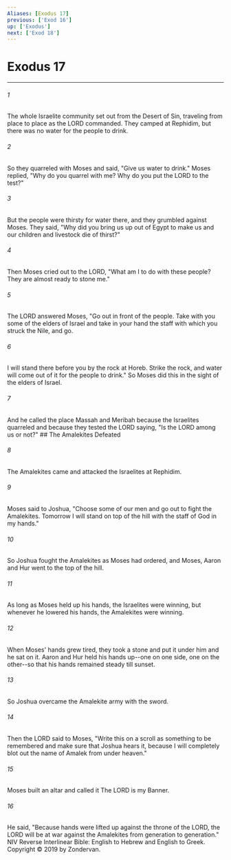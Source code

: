 ```yaml
---
Aliases: [Exodus 17]
previous: ['Exod 16']
up: ['Exodus']
next: ['Exod 18']
---
```

# Exodus 17

***


###### 1 
The whole Israelite community set out from the Desert of Sin, traveling from place to place as the LORD commanded. They camped at Rephidim, but there was no water for the people to drink. 

###### 2 
So they quarreled with Moses and said, "Give us water to drink." Moses replied, "Why do you quarrel with me? Why do you put the LORD to the test?" 

###### 3 
But the people were thirsty for water there, and they grumbled against Moses. They said, "Why did you bring us up out of Egypt to make us and our children and livestock die of thirst?" 

###### 4 
Then Moses cried out to the LORD, "What am I to do with these people? They are almost ready to stone me." 

###### 5 
The LORD answered Moses, "Go out in front of the people. Take with you some of the elders of Israel and take in your hand the staff with which you struck the Nile, and go. 

###### 6 
I will stand there before you by the rock at Horeb. Strike the rock, and water will come out of it for the people to drink." So Moses did this in the sight of the elders of Israel. 

###### 7 
And he called the place Massah and Meribah because the Israelites quarreled and because they tested the LORD saying, "Is the LORD among us or not?" ## The Amalekites Defeated 

###### 8 
The Amalekites came and attacked the Israelites at Rephidim. 

###### 9 
Moses said to Joshua, "Choose some of our men and go out to fight the Amalekites. Tomorrow I will stand on top of the hill with the staff of God in my hands." 

###### 10 
So Joshua fought the Amalekites as Moses had ordered, and Moses, Aaron and Hur went to the top of the hill. 

###### 11 
As long as Moses held up his hands, the Israelites were winning, but whenever he lowered his hands, the Amalekites were winning. 

###### 12 
When Moses' hands grew tired, they took a stone and put it under him and he sat on it. Aaron and Hur held his hands up--one on one side, one on the other--so that his hands remained steady till sunset. 

###### 13 
So Joshua overcame the Amalekite army with the sword. 

###### 14 
Then the LORD said to Moses, "Write this on a scroll as something to be remembered and make sure that Joshua hears it, because I will completely blot out the name of Amalek from under heaven." 

###### 15 
Moses built an altar and called it The LORD is my Banner. 

###### 16 
He said, "Because hands were lifted up against the throne of the LORD, the LORD will be at war against the Amalekites from generation to generation." NIV Reverse Interlinear Bible: English to Hebrew and English to Greek. Copyright © 2019 by Zondervan.
